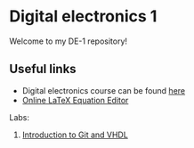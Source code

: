 # Digital electronics 1

Welcome to my DE-1 repository!

## **Useful links**
  * Digital electronics course can be found [here](https://github.com/tomas-fryza/Digital-electronics-1)
  * [Online LaTeX Equation Editor](https://www.codecogs.com/latex/eqneditor.php)
  
  Labs:
  1. [Introduction to Git and VHDL](https://github.com/tomas-fryza/Digital-electronics-1/tree/master/Labs/01-gates)
